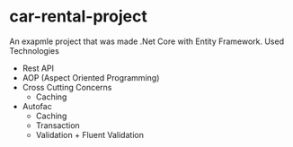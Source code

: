 # car-rental-project
An exapmle project that was made .Net Core with Entity Framework.
 Used Technologies
 - Rest API
 - AOP (Aspect Oriented Programming)
 - Cross Cutting Concerns
      + Caching
 - Autofac
      + Caching
      + Transaction
      + Validation
             + Fluent Validation
 
 

